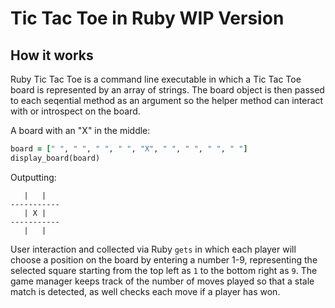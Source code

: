 # Tic Tac Toe in Ruby WIP Version


## How it works

Ruby Tic Tac Toe is a command line executable in which a Tic Tac Toe board is represented by an array of strings. The board object is then passed to each seqential method as an argument so the helper method can interact with or introspect on the board.


A board with an "X" in the middle:
```ruby
board = [" ", " ", " ", " ", "X", " ", " ", " ", " "]
display_board(board)
```
Outputting:

```
   |   |   
-----------
   | X |   
-----------
   |   |   
```


User interaction and collected via Ruby `gets` in which each player will choose a position on the board by entering a number 1-9, representing the selected square starting from the top left as `1` to the bottom right as `9`. The game manager keeps track of the number of moves played so that a stale match is detected, as well checks each move if a player has won.
